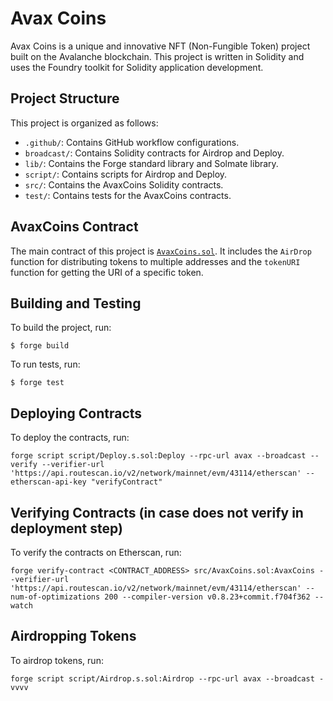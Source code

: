 # Avax Coins

Avax Coins is a unique and innovative NFT (Non-Fungible Token) project built on the Avalanche blockchain. This project is written in Solidity and uses the Foundry toolkit for Solidity application development.

## Project Structure

This project is organized as follows:

- `.github/`: Contains GitHub workflow configurations.
- `broadcast/`: Contains Solidity contracts for Airdrop and Deploy.
- `lib/`: Contains the Forge standard library and Solmate library.
- `script/`: Contains scripts for Airdrop and Deploy.
- `src/`: Contains the AvaxCoins Solidity contracts.
- `test/`: Contains tests for the AvaxCoins contracts.

## AvaxCoins Contract

The main contract of this project is [`AvaxCoins.sol`](src/AvaxCoins.sol). It includes the `AirDrop` function for distributing tokens to multiple addresses and the `tokenURI` function for getting the URI of a specific token.

## Building and Testing

To build the project, run:

```shell
$ forge build
```

To run tests, run:

```shell
$ forge test
```

## Deploying Contracts

To deploy the contracts, run:

```shell
forge script script/Deploy.s.sol:Deploy --rpc-url avax --broadcast --verify --verifier-url 'https://api.routescan.io/v2/network/mainnet/evm/43114/etherscan' --etherscan-api-key "verifyContract"
```

## Verifying Contracts (in case does not verify in deployment step)

To verify the contracts on Etherscan, run:

```shell
forge verify-contract <CONTRACT_ADDRESS> src/AvaxCoins.sol:AvaxCoins --verifier-url 'https://api.routescan.io/v2/network/mainnet/evm/43114/etherscan' --num-of-optimizations 200 --compiler-version v0.8.23+commit.f704f362 --watch
```

## Airdropping Tokens

To airdrop tokens, run:

```shell
forge script script/Airdrop.s.sol:Airdrop --rpc-url avax --broadcast -vvvv
```
